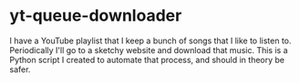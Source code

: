 # yt-queue-downloader
I have a YouTube playlist that I keep a bunch of songs that I like to listen to.
Periodically I'll go to a sketchy website and download that music.
This is a Python script I created to automate that process, and should in theory be safer.
